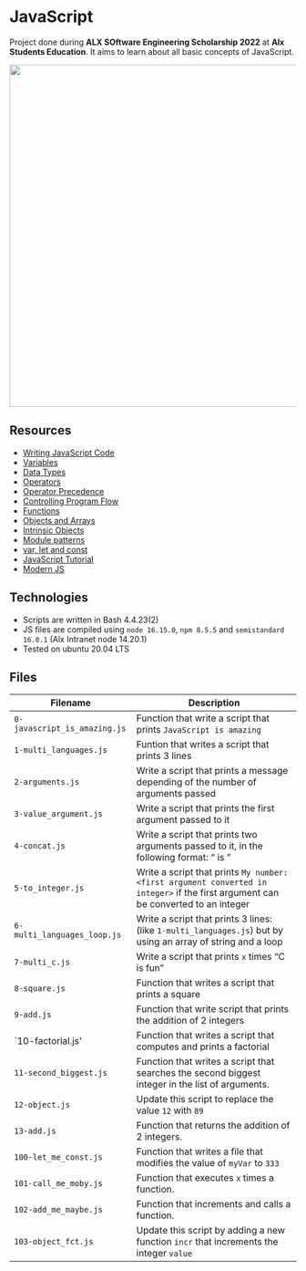# JavaScript

Project done during **ALX SOftware Engineering Scholarship 2022** at **Alx Students Education**. It aims to learn about all basic concepts of JavaScript.

<img src="https://cdn.mos.cms.futurecdn.net/EzgdmaCQuT84bgDL4fhXZS-650-80.jpg" width="600px"/>

## Resources
* [Writing JavaScript Code](https://developer.mozilla.org/en-US/docs/Learn/Getting_started_with_the_web/JavaScript_basics)
* [Variables](https://developer.mozilla.org/en-US/docs/Learn/JavaScript/First_steps/Variables)
* [Data Types](https://developer.mozilla.org/en-US/docs/Web/JavaScript/Data_structures)
* [Operators](https://developer.mozilla.org/en-US/docs/Learn/Getting_started_with_the_web/JavaScript_basics)
* [Operator Precedence](https://developer.mozilla.org/en-US/docs/Web/JavaScript/Reference/Operators/Operator_Precedence)
* [Controlling Program Flow](https://developer.mozilla.org/en-US/docs/Web/JavaScript/Guide/Control_flow_and_error_handling)
* [Functions](https://developer.mozilla.org/en-US/docs/Learn/JavaScript/Building_blocks/Functions)
* [Objects and Arrays](https://developer.mozilla.org/en-US/docs/Learn/JavaScript/Objects)
* [Intrinsic Objects](https://developer.mozilla.org/en-US/docs/Learn/JavaScript/Objects)
* [Module patterns](http://darrenderidder.github.io/talks/ModulePatterns/#/)
* [var, let and const](https://m.youtube.com/watch?v=sjyJBL5fkp8)
* [JavaScript Tutorial](https://m.youtube.com/watch?v=vZBCTc9zHtI)
* [Modern JS](https://github.com/mbeaudru/modern-js-cheatsheet)

## Technologies
* Scripts are written in Bash 4.4.23(2)
* JS files are compiled using `node 16.15.0`, `npm 8.5.5` and `semistandard 16.0.1` (Alx Intranet node 14.20.1)
* Tested on ubuntu 20.04 LTS

## Files

| Filename | Description|
|--------|----------|
|`0-javascript_is_amazing.js`|Function that write a script that prints `JavaScript is amazing`|
|`1-multi_languages.js`|Funtion that writes a script that prints 3 lines|
|`2-arguments.js`|Write a script that prints a message depending of the number of arguments passed|
|`3-value_argument.js`|Write a script that prints the first argument passed to it|
|`4-concat.js`|Write a script that prints two arguments passed to it, in the following format: “ is ”|
|`5-to_integer.js`|Write a script that prints `My number: <first argument converted in integer>` if the first argument can be converted to an integer|
|`6-multi_languages_loop.js`|Write a script that prints 3 lines: (like `1-multi_languages.js`) but by using an array of string and a loop|
|`7-multi_c.js`|Write a script that prints `x` times “C is fun”|
|`8-square.js`|Function that writes a script that prints a square|
|`9-add.js`|Function that write script that prints the addition of 2 integers|
|`10-factorial.js'|Function that writes a script that computes and prints a factorial|
|`11-second_biggest.js`|Function that writes a script that searches the second biggest integer in the list of arguments.|
|`12-object.js`|Update this script to replace the value `12` with `89`|
|`13-add.js`|Function that returns the addition of 2 integers.|
|`100-let_me_const.js`|Function that writes a file that modifies the value of `myVar` to `333`|
|`101-call_me_moby.js`|Function that executes `x` times a function.|
|`102-add_me_maybe.js`|Function that increments and calls a function.|
|`103-object_fct.js`|Update this script by adding a new function `incr` that increments the integer `value`|
